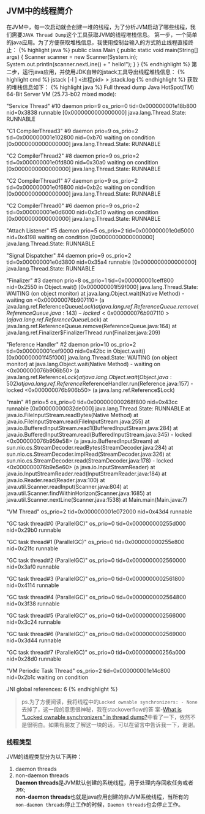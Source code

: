 ## JVM中的线程简介 
在JVM中，每一次启动就会创建一堆的线程，为了分析JVM启动了哪些线程，我们需要`JAVA Thread Dump`这个工具获取JVM的线程堆栈信息。
第一步，一个简单的java应用。为了方便获取堆栈信息，我使用控制台输入的方式防止线程直接终止：
{% highlight java %}
public class Main {
    public static void main(String[] args) {
        Scanner scanner = new Scanner(System.in);
        System.out.println(scanner.nextLine() + " hello!");
    }
}
{% endhighlight %}
第二步，运行java应用，并使用JDK自带的jstack工具导出线程堆栈信息：
{% highlight cmd %}
jstack [-l ] <进程pid> > jstack.log
{% endhighlight %}
获取的堆栈信息如下：
{% highlight java %}
Full thread dump Java HotSpot(TM) 64-Bit Server VM (25.73-b02 mixed mode):

"Service Thread" #10 daemon prio=9 os_prio=0 tid=0x000000001e18b800 nid=0x3838 runnable [0x0000000000000000]
   java.lang.Thread.State: RUNNABLE

"C1 CompilerThread3" #9 daemon prio=9 os_prio=2 tid=0x000000001e102800 nid=0xb70 waiting on condition [0x0000000000000000]
   java.lang.Thread.State: RUNNABLE

"C2 CompilerThread2" #8 daemon prio=9 os_prio=2 tid=0x000000001e0fd800 nid=0x30a0 waiting on condition [0x0000000000000000]
   java.lang.Thread.State: RUNNABLE

"C2 CompilerThread1" #7 daemon prio=9 os_prio=2 tid=0x000000001e0f6800 nid=0xb2c waiting on condition [0x0000000000000000]
   java.lang.Thread.State: RUNNABLE

"C2 CompilerThread0" #6 daemon prio=9 os_prio=2 tid=0x000000001e0d6000 nid=0x3c10 waiting on condition [0x0000000000000000]
   java.lang.Thread.State: RUNNABLE

"Attach Listener" #5 daemon prio=5 os_prio=2 tid=0x000000001e0d5000 nid=0x4198 waiting on condition [0x0000000000000000]
   java.lang.Thread.State: RUNNABLE

"Signal Dispatcher" #4 daemon prio=9 os_prio=2 tid=0x000000001e0d3800 nid=0x35a4 runnable [0x0000000000000000]
   java.lang.Thread.State: RUNNABLE

"Finalizer" #3 daemon prio=8 os_prio=1 tid=0x000000001ceff800 nid=0x2550 in Object.wait() [0x000000001f59f000]
   java.lang.Thread.State: WAITING (on object monitor)
	at java.lang.Object.wait(Native Method)
	- waiting on <0x000000076b907110> (a java.lang.ref.ReferenceQueue$Lock)
	at java.lang.ref.ReferenceQueue.remove(ReferenceQueue.java:143)
	- locked <0x000000076b907110> (a java.lang.ref.ReferenceQueue$Lock)
	at java.lang.ref.ReferenceQueue.remove(ReferenceQueue.java:164)
	at java.lang.ref.Finalizer$FinalizerThread.run(Finalizer.java:209)

"Reference Handler" #2 daemon prio=10 os_prio=2 tid=0x000000001cef9000 nid=0x42bc in Object.wait() [0x000000001f45f000]
   java.lang.Thread.State: WAITING (on object monitor)
	at java.lang.Object.wait(Native Method)
	- waiting on <0x000000076b906b50> (a java.lang.ref.Reference$Lock)
	at java.lang.Object.wait(Object.java:502)
	at java.lang.ref.Reference$ReferenceHandler.run(Reference.java:157)
	- locked <0x000000076b906b50> (a java.lang.ref.Reference$Lock)

"main" #1 prio=5 os_prio=0 tid=0x000000000268f800 nid=0x43cc runnable [0x00000000032de000]
   java.lang.Thread.State: RUNNABLE
	at java.io.FileInputStream.readBytes(Native Method)
	at java.io.FileInputStream.read(FileInputStream.java:255)
	at java.io.BufferedInputStream.read1(BufferedInputStream.java:284)
	at java.io.BufferedInputStream.read(BufferedInputStream.java:345)
	- locked <0x000000076b959e58> (a java.io.BufferedInputStream)
	at sun.nio.cs.StreamDecoder.readBytes(StreamDecoder.java:284)
	at sun.nio.cs.StreamDecoder.implRead(StreamDecoder.java:326)
	at sun.nio.cs.StreamDecoder.read(StreamDecoder.java:178)
	- locked <0x000000076b9e5e60> (a java.io.InputStreamReader)
	at java.io.InputStreamReader.read(InputStreamReader.java:184)
	at java.io.Reader.read(Reader.java:100)
	at java.util.Scanner.readInput(Scanner.java:804)
	at java.util.Scanner.findWithinHorizon(Scanner.java:1685)
	at java.util.Scanner.nextLine(Scanner.java:1538)
	at Main.main(Main.java:7)

"VM Thread" os_prio=2 tid=0x000000001e072000 nid=0x43d4 runnable 

"GC task thread#0 (ParallelGC)" os_prio=0 tid=0x000000000255d000 nid=0x29b0 runnable 

"GC task thread#1 (ParallelGC)" os_prio=0 tid=0x000000000255e800 nid=0x21fc runnable 

"GC task thread#2 (ParallelGC)" os_prio=0 tid=0x0000000002560000 nid=0x3af0 runnable 

"GC task thread#3 (ParallelGC)" os_prio=0 tid=0x0000000002561800 nid=0x4114 runnable 

"GC task thread#4 (ParallelGC)" os_prio=0 tid=0x0000000002564800 nid=0x3f38 runnable 

"GC task thread#5 (ParallelGC)" os_prio=0 tid=0x0000000002566000 nid=0x3c24 runnable 

"GC task thread#6 (ParallelGC)" os_prio=0 tid=0x0000000002569000 nid=0x3d44 runnable 

"GC task thread#7 (ParallelGC)" os_prio=0 tid=0x000000000256a000 nid=0x28d0 runnable 

"VM Periodic Task Thread" os_prio=2 tid=0x000000001e14c800 nid=0x2b1c waiting on condition 

JNI global references: 6
{% endhighlight %}

>ps.为了方便阅读，我将线程中的`Locked ownable synchronizers: - None `去掉了，这一段的意思很神秘，我在stackoverflow的答 案-[What is “Locked ownable synchronizers” in thread dump?](https://stackoverflow.com/questions/41300520/what-is-locked-ownable-synchronizers-in-thread-dump)中看了一下，依然不是很明白。如果有朋友了解这一块的话，可以在留言中告诉我一下，谢谢。

### 线程类型
JVM的线程类型分为以下两种：  
1. daemon threads  
2. non-daemon threads  
**Daemon threads**是JVM默认创建的系统线程，用于处理内存回收任务或者`JMX`;  
**non-daemon threads**也就是java应用创建的非JVM系统线程，当所有的`non-daemon threads`停止工作的时候，`Daemon threads`也会停止工作。